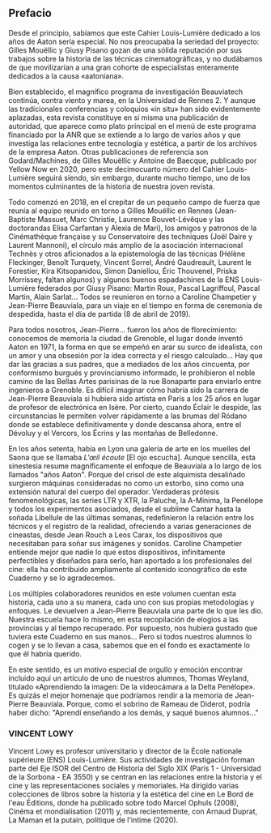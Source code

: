 ## Prefacio

Desde el principio, sabíamos que este Cahier Louis-Lumière dedicado a los años de Aaton sería especial. No nos preocupaba la seriedad del proyecto: Gilles Mouëllic y Giusy Pisano gozan de una sólida reputación por sus trabajos sobre la historia de las técnicas cinematográficas, y no dudábamos de que movilizarían a una gran cohorte de especialistas enteramente dedicados a la causa «aatoniana».

Bien establecido, el magnífico programa de investigación Beauviatech continúa, contra viento y marea, en la Universidad de Rennes 2. Y aunque las tradicionales conferencias y coloquios «in situ» han sido evidentemente aplazadas, esta revista constituye en sí misma una publicación de autoridad, que aparece como plato principal en el menú de este programa financiado por la ANR que se extiende a lo largo de varios años y que investiga las relaciones entre tecnología y estética, a partir de los archivos de la empresa Aaton. Otras publicaciones de referencia son Godard/Machines, de Gilles Mouëllic y Antoine de Baecque, publicado por Yellow Now en 2020, pero este decimocuarto número del Cahier Louis-Lumière seguirá siendo, sin embargo, durante mucho tiempo, uno de los momentos culminantes de la historia de nuestra joven revista.

Todo comenzó en 2018, en el crepitar de un pequeño campo de fuerza que reunía al equipo reunido en torno a Gilles Mouëllic en Rennes (Jean-Baptiste Massuet, Marc Christie, Laurence Bouvet-Lévêque y las doctorandas Elisa Carfantan y Alexia de Mari), los amigos y patronos de la Cinémathèque française y su Conservatoire des techniques (Joël Daire y Laurent Mannoni), el círculo más amplio de la asociación internacional Technès y otros aficionados a la epistemología de las técnicas (Hélène Fleckinger, Benoît Turquety, Vincent Sorrel, André Gaudreault, Laurent le Forestier, Kira Kitsopanidou, Simon Daniellou, Éric Thouvenel, Priska Morrissey, faltan algunos) y algunos buenos espadachines de la ENS Louis-Lumière federados por Giusy Pisano: Martin Roux, Pascal Lagriffoul, Pascal Martin, Alain Sarlat... Todos se reunieron en torno a Caroline Champetier y Jean-Pierre Beauviala, para un viaje en el tiempo en forma de ceremonia de despedida, hasta el día de partida (8 de abril de 2019).

Para todos nosotros, Jean-Pierre... fueron los años de florecimiento: conocemos de memoria la ciudad de Grenoble, el lugar donde inventó Aaton en 1971, la forma en que se empeñó en arar su surco de idealista, con un amor y una obsesión por la idea correcta y el riesgo calculado... Hay que dar las gracias a sus padres, que a mediados de los años cincuenta, por conformismo burgués y provincianismo informado, le prohibieron el noble camino de las Bellas Artes parisinas de la rue Bonaparte para enviarlo entre ingenieros a Grenoble. Es difícil imaginar cómo habría sido la carrera de Jean-Pierre Beauviala si hubiera sido artista en París a los 25 años en lugar de profesor de electrónica en Isère. Por cierto, cuando Éclair le despide, las circunstancias le permiten volver rápidamente a las brumas del Ródano donde se establece definitivamente y donde descansa ahora, entre el Dévoluy y el Vercors, los Écrins y las montañas de Belledonne.

En los años setenta, había en Lyon una galería de arte en los muelles del Saona que se llamaba *L'œil écoute* [El ojo escucha]. Aunque sencilla, esta sinestesia resume magníficamente el enfoque de Beauviala a lo largo de los llamados "años Aaton". Porque del crisol de este alquimista desaliñado surgieron máquinas consideradas no como un estorbo, sino como una extensión natural del cuerpo del operador. Verdaderas prótesis fenomenológicas, las series LTR y XTR, la Paluche, la A-Minima, la Penélope y todos los experimentos asociados, desde el sublime Cantar hasta la soñada Libellule de las últimas semanas, redefinieron la relación entre los técnicos y el registro de la realidad, ofreciendo a varias generaciones de cineastas, desde Jean Rouch a Leos Carax, los dispositivos que necesitaban para soñar sus imágenes y sonidos. Caroline Champetier entiende mejor que nadie lo que estos dispositivos, infinitamente perfectibles y diseñados para serlo, han aportado a los profesionales del cine: ella ha contribuido ampliamente al contenido iconográfico de este Cuaderno y se lo agradecemos.

Los múltiples colaboradores reunidos en este volumen cuentan esta historia, cada uno a su manera, cada uno con sus propias metodologías y enfoques. Le devuelven a Jean-Pierre Beauviala una parte de lo que les dio. Nuestra escuela hace lo mismo, en esta recopilación de elogios a las provincias y al tiempo recuperado. Por supuesto, nos hubiera gustado que tuviera este Cuaderno en sus manos... Pero si todos nuestros alumnos lo cogen y se lo llevan a casa, sabemos que en el fondo es exactamente lo que él habría querido.

En este sentido, es un motivo especial de orgullo y emoción encontrar incluido aquí un artículo de uno de nuestros alumnos, Thomas Weyland, titulado «Aprendiendo la imagen: De la videocámara a la Delta Penélope». Es quizás el mejor homenaje que podríamos rendir a la memoria de Jean-Pierre Beauviala. Porque, como el sobrino de Rameau de Diderot, podría haber dicho: "Aprendí enseñando a los demás, y saqué buenos alumnos..."

### VINCENT LOWY

Vincent Lowy es profesor universitario y director de la École nationale supérieure (ENS) Louis-Lumière. Sus actividades de investigación forman parte del Eje ISOR del Centro de Historia del Siglo XIX (París 1 - Universidad de la Sorbona - EA 3550) y se centran en las relaciones entre la historia y el cine y las representaciones sociales y memoriales. Ha dirigido varias colecciones de libros sobre la historia y la estética del cine en Le Bord de l'eau Éditions, donde ha publicado sobre todo Marcel Ophuls (2008), Cinéma et mondialisation (2011) y, más recientemente, con Arnaud Duprat, La Maman et la putain, politique de l'intime (2020).
